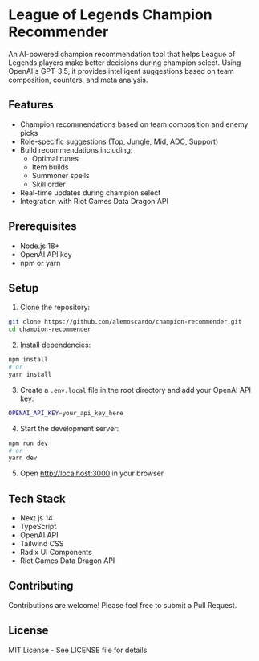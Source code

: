 # League of Legends Champion Recommender

An AI-powered champion recommendation tool that helps League of Legends players make better decisions during champion select. Using OpenAI's GPT-3.5, it provides intelligent suggestions based on team composition, counters, and meta analysis.

## Features

- Champion recommendations based on team composition and enemy picks
- Role-specific suggestions (Top, Jungle, Mid, ADC, Support)
- Build recommendations including:
  - Optimal runes
  - Item builds
  - Summoner spells
  - Skill order
- Real-time updates during champion select
- Integration with Riot Games Data Dragon API

## Prerequisites

- Node.js 18+
- OpenAI API key
- npm or yarn

## Setup

1. Clone the repository:
```bash
git clone https://github.com/alemoscardo/champion-recommender.git
cd champion-recommender
```

2. Install dependencies:
```bash
npm install
# or
yarn install
```

3. Create a `.env.local` file in the root directory and add your OpenAI API key:
```bash
OPENAI_API_KEY=your_api_key_here
```

4. Start the development server:
```bash
npm run dev
# or
yarn dev
```

5. Open [http://localhost:3000](http://localhost:3000) in your browser

## Tech Stack

- Next.js 14
- TypeScript
- OpenAI API
- Tailwind CSS
- Radix UI Components
- Riot Games Data Dragon API

## Contributing

Contributions are welcome! Please feel free to submit a Pull Request.

## License

MIT License - See LICENSE file for details
